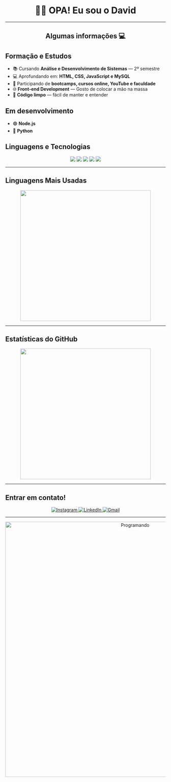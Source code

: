 <h1 align="center"> 🤙🏻 OPA!  Eu sou o David </h1>

---

<h2 align="center">Algumas informações 💻</h2>

## Formação e Estudos
- 📚 Cursando **Análise e Desenvolvimento de Sistemas** — 2º semestre  
- 💻 Aprofundando em: **HTML, CSS, JavaScript e MySQL**  
- 🚀 Participando de **bootcamps, cursos online, YouTube e faculdade**  
- 🌐 **Front-end Development** — Gosto de colocar a mão na massa  
- 🧼 **Código limpo** — fácil de manter e entender

## Em desenvolvimento
- 🟢 **Node.js**
- 🐍 **Python**

## Linguagens e Tecnologias
<div align="center">
<img src="https://img.shields.io/badge/HTML-E34F26?style=for-the-badge&logo=html5&logoColor=white" />
<img src="https://img.shields.io/badge/CSS-1572B6?style=for-the-badge&logo=css3&logoColor=white" />
<img src="https://img.shields.io/badge/JavaScript-F7DF1E?style=for-the-badge&logo=javascript&logoColor=black" />
<img src="https://img.shields.io/badge/Node.js-339933?style=for-the-badge&logo=nodedotjs&logoColor=white" />
<img src="https://img.shields.io/badge/Python-3776AB?style=for-the-badge&logo=python&logoColor=white" />
</div>

---

## Linguagens Mais Usadas
<div align="center">
<a href="https://github.com/davidalbuquerquedias2">
  <img src="https://github-readme-stats.vercel.app/api/top-langs/?username=davidalbuquerquedias2&theme=dracula&hide_langs_below=1" width="410"/>
</a>
</div>

---

## Estatísticas do GitHub
<div align="center">
<img src="https://github-readme-stats.vercel.app/api?username=davidalbuquerquedias2&show_icons=true&theme=dracula" width="410"/>
</div>

---

## Entrar em contato!  
<div align="center" width="410">
<a href="https://www.instagram.com/davi_dalbuquerqueof/?hl=pt-br" target="_blank">
  <img src="https://img.shields.io/badge/-Instagram-%23E4405F?style=for-the-badge&logo=instagram&logoColor=white" alt="Instagram" />
</a>
<a href="https://www.linkedin.com/in/david-albuquerque-712ba7361" target="_blank">
  <img src="https://img.shields.io/badge/-LinkedIn-%230077B5?style=for-the-badge&logo=linkedin&logoColor=white" alt="LinkedIn" />
</a>
<a href="mailto:davidalbuquerquedias2@gmail.com" target="_blank">
  <img src="https://img.shields.io/badge/Gmail-davidalbuquerquedias2%40gmail.com-D14836?style=for-the-badge&logo=gmail&logoColor=white" alt="Gmail" />
</a>
</div>

---

<div align="center">
<img src="https://media0.giphy.com/media/v1.Y2lkPTc5MGI3NjExdnN2OG55dTdhcWNvYWZwa2R5ZmNhM2E3bGF1ZDh4em9rc3did3Q5OCZlcD12MV9pbnRlcm5hbF9naWZfYnlfaWQmY3Q9Zw/EZr27ZbJwmjE9PGyLN/giphy.gif" alt="Programando" width="800" />
</div>
